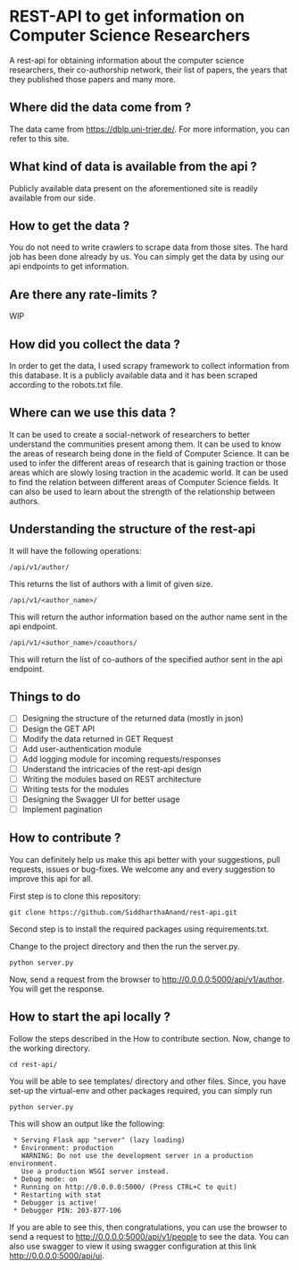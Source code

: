 # REST-API to get information on Computer Science Researchers

A rest-api for obtaining information about the computer science researchers,
their co-authorship network, their list of papers, the years that they published 
those papers and many more.

## Where did the data come from ?
The data came from https://dblp.uni-trier.de/. For more information, you can 
refer to this site.

## What kind of data is available from the api ?
Publicly available data present on the aforementioned site is 
readily available from our side.

## How to get the data ?
You do not need to write crawlers to scrape data from those sites.
The hard job has been done already by us. You can simply get the
data by using our api endpoints to get information. 

## Are there any rate-limits ?
WIP

## How did you collect the data ?
In order to get the data, I used scrapy framework to collect information from
this database. It is a publicly available data and it has been scraped 
according to the robots.txt file.

## Where can we use this data ?
It can be used to create a social-network of researchers to better 
understand the communities present among them. It can be used to 
know the areas of research being done in the field of Computer Science.
It can be used to infer the different areas of research that is 
gaining traction or those areas which are slowly losing traction in 
the academic world. It can be used to find the relation between different 
areas of Computer Science fields. It can also  be used to learn about 
the strength of the relationship between authors. 

## Understanding the structure of the rest-api
It will have the following operations:
```
/api/v1/author/
```
This returns the list of authors with a limit of 
given size.
```
/api/v1/<author_name>/
```
This will return the author information based on the author name sent 
in the api endpoint. 
```
/api/v1/<author_name>/coauthors/
``` 
This will return the list of co-authors of the specified author sent 
in the api endpoint.

## Things to do
-[ ] Designing the structure of the returned data (mostly in json)
-[ ] Design the GET API
-[ ] Modify the data returned in GET Request
-[ ] Add user-authentication module
-[ ] Add logging module for incoming requests/responses
-[ ] Understand the intricacies of the rest-api design
-[ ] Writing the modules based on REST architecture
-[ ] Writing tests for the modules
-[ ] Designing the Swagger UI for better usage
-[ ] Implement pagination

## How to contribute ?
You can definitely help us make this api better with your suggestions,
pull requests, issues or bug-fixes. We welcome any and every suggestion 
to improve this api for all.

First step is to clone this repository:
```
git clone https://github.com/SiddharthaAnand/rest-api.git
```
Second step is to install the required packages using requirements.txt.

Change to the project directory and then the
run the server.py.
```
python server.py
```

Now, send a request from the browser to 
http://0.0.0.0:5000/api/v1/author. You will get 
the response.

## How to start the api locally ?
Follow the steps described in the How to contribute section. 
Now, change to the working directory.
```
cd rest-api/
``` 
You will be able to see templates/ directory and other files.
Since, you have set-up the virtual-env and other packages required,
you can simply run
```
python server.py
```
This will show an output like the following:
```
 * Serving Flask app "server" (lazy loading)
 * Environment: production
   WARNING: Do not use the development server in a production environment.
   Use a production WSGI server instead.
 * Debug mode: on
 * Running on http://0.0.0.0:5000/ (Press CTRL+C to quit)
 * Restarting with stat
 * Debugger is active!
 * Debugger PIN: 203-877-106
 ```
 
 If you are able to see this, then congratulations, you can use 
 the browser to send a request to http://0.0.0.0:5000/api/v1/people
 to see the data. You can also use swagger to view it using swagger
 configuration at this link http://0.0.0.0:5000/api/ui.
 